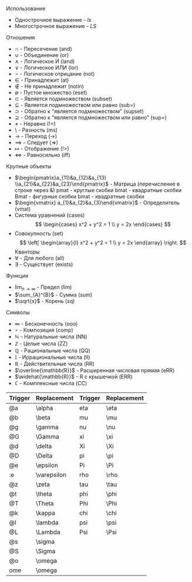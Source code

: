 Использование
* Однострочное выражение - $ls$ 
* Многострочное выражение - $LS$

Отношения
* $\cap$ - Пересечение (and)
* $\cup$ - Объединение (or)
* $\land$ - Логическое И (land)
* $\lor$ - Логическое ИЛИ (lor)
* $\neg$ - Логическое отрицание (not)
* $\in$ - Принадлежит (at)
* $\not\in$ - Не принадлежит (notin)
* $\emptyset$ - Пустое множество (eset)
* $\subset$ - Является подмножеством (subset)
* $\subseteq$ - Является подмножеством или равно (sub=)
* $\supset$ - Обратно к "является подмножеством" (supset)
* $\supseteq$ - Обратно к "является подмножеством или равно" (sup=)
* $\neq$ - Неравно (!=)
* $\setminus$ - Разность (ms)
* $\to$ - Переход (->)
* $\implies$ - Следует (=>)
* $\mapsto$ - Отображение (!>)
* $\iff$ - Равносильно (iff)

Крупные объекты
* $\begin{pmatrix}a_{11}&a_{12}&a_{13} \\a_{21}&a_{22}&a_{23}\end{pmatrix}$ - Матрица (перечисление в строке через &)
  pmat - круглые скобки
  bmat - квадратные скобки
  Bmat - фигурные скобки
  bmat - квадратные скобки
* $\begin{vmatrix} a_{1}&a_{2}&a_{3}\end{vmatrix}$ - Определитель (vmat)
* Система уравнений (cases) $$
\begin{cases}
x^2 + y^2 = 1 \\
y = 2x
\end{cases}
$$
* Совокупность (set) $$
\left[ \begin{array}{l}
x^2 + y^2 = 1 \\
y = 2x
\end{array} \right.
$$
Кванторы
* $\forall$ - Для любого (all)
* $\exists$ - Существует (exists)

Функции
* $\lim_{ n \to \infty }$ - Предел (lim)
* $\sum_{A}^{B}$ - Сумма (sum)
* $\sqrt{x}$ - Корень (sq)

Символы
* $\infty$ - Бесконечность (ooo)
* $\circ$ - Композиция (comp)
* $\mathbb{N}$ - Натуральные числа (NN)
* $\mathbb{Z}$ - Целые числа (ZZ)
* $\mathbb{Q}$ - Рациональные числа (QQ)
* $\mathbb{I}$ - Иррациональные числа (II)
* $\mathbb{R}$ - Действительные числа (RR)
* $\overline{\mathbb{R}}$ - Расширенная числовая прямая (eRR)
* $\widehat{\mathbb{R}}$ - R с крышечкой (ERR)
* $\mathbb{C}$ - Комплексные числа (CC)

| Trigger | Replacement | Trigger | Replacement |
| ------- | ----------- | ------- | ----------- |
| @a      | \alpha      | eta     | \eta        |
| @b      | \beta       | mu      | \mu         |
| @g      | \gamma      | nu      | \nu         |
| @G      | \Gamma      | xi      | \xi         |
| @d      | \delta      | Xi      | \Xi         |
| @D      | \Delta      | pi      | \pi         |
| @e      | \epsilon    | Pi      | \Pi         |
| :e      | \varepsilon | rho     | \rho        |
| @z      | \zeta       | tau     | \tau        |
| @t      | \theta      | phi     | \phi        |
| @T      | \Theta      | Phi     | \Phi        |
| @k      | \kappa      | chi     | \chi        |
| @l      | \lambda     | psi     | \psi        |
| @L      | \Lambda     | Psi     | \Psi        |
| @s      | \sigma      |         |             |
| @S      | \Sigma      |         |             |
| @o      | \omega      |         |             |
| ome     | \omega      |         |             |